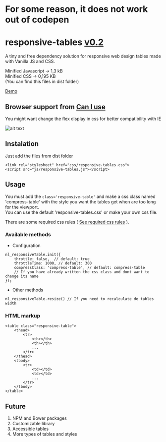 # For some reason, it does not work out of codepen

# responsive-tables [v0.2](https://github.com/nacholozano/responsive-tables/blob/master/CHANGELOG.md)

A tiny and free dependency solution for responsive web design tables made with Vanilla JS and CSS.

Minified Javascript -> 1,3 kB <br>
Minified CSS -> 0,195 KB <br>
(You can find this files in dist folder) 

[Demo](http://codepen.io/nacholozano/pen/aNLMRm?editors=0010)

## Browser support from [Can I use](http://caniuse.com/)

You might want change the flex display in css for better compatibility with IE 

 
![alt text](http://i.imgur.com/g8QyFRt.jpg "Browser support")

## Instalation

Just add the files from dist folder

```
<link rel="stylesheet" href="css/responsive-tables.css">
<script src="js/responsive-tables.js"></script>
```

## Usage


You must add the `class='responsive-table'` and make a css class named 'compress-table' with the style you want the tables get when are too long for the viewport. <br>
You can use the default 'responsive-tables.css' or make your own css file. 

There are some required css rules ( [See required css rules](https://github.com/nacholozano/responsive-tables/blob/master/source%20code/dev/css/responsive-tables.css) ).

### Available methods

- Configuration

```
nl_responsiveTable.init({
	throttle: false,  // default: true
	throttleTime: 1000, // default: 300
	compressClass: 'compress-table', // default: compress-table
	// If you have already written the css class and dont want to change its name 
});
```

- Other methods

`nl_responsiveTable.resize() // If you need to recalculate de tables width ` 


### HTML markup

```
<table class="responsive-table">
    <thead>
        <tr>
            <th></th>
            <th></th>
            ...
        </tr>
    </thead>    
    <tbody>
        <tr>
            <td></td>
            <td></td>
            ...
        </tr>
    </tbody>
</table>
```

## Future

1. NPM and Bower packages
2. Customizable library
3. Accessible tables
4. More types of tables and styles
